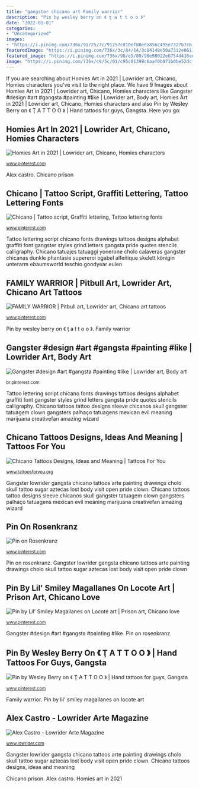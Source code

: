 ```yaml
---
title: "gangster chicano art Family warrior"
description: "Pin by wesley berry on 《 ţ a t t o o 》"
date: "2022-01-01"
categories:
- "Uncategorized"
images:
- "https://i.pinimg.com/736x/91/25/7c/91257cd10ef80eda856c495e7327b7cb--gangster-design-art.jpg"
featuredImage: "https://i.pinimg.com/736x/3c/84/14/3c84148e50a7312e0611da32fb9b6b82.jpg"
featured_image: "https://i.pinimg.com/736x/98/e9/80/98e98022e6754d416aeaf6237b32c705--tattoo-script-lettering-tattoo.jpg"
image: "https://i.pinimg.com/736x/c9/5c/01/c95c01398c6aaf0b871b0be52dcf7d84.jpg"
---
```


If you are searching about Homies Art in 2021 | Lowrider art, Chicano, Homies characters you've visit to the right place. We have 9 Images about Homies Art in 2021 | Lowrider art, Chicano, Homies characters like Gangster #design #art #gangsta #painting #like | Lowrider art, Body art, Homies Art in 2021 | Lowrider art, Chicano, Homies characters and also Pin by Wesley Berry on 《 Ţ A T T O O 》 | Hand tattoos for guys, Gangsta. Here you go:

## Homies Art In 2021 | Lowrider Art, Chicano, Homies Characters

![Homies Art in 2021 | Lowrider art, Chicano, Homies characters](https://i.pinimg.com/736x/3c/84/14/3c84148e50a7312e0611da32fb9b6b82.jpg "Chicano tattoos tattoo designs sleeve chicanos skull gangster tatuagem clown gangsters palhaço tatuagens mexican evil meaning marijuana creativefan amazing wizard")

<small>www.pinterest.com</small>

Alex castro. Chicano prison

## Chicano | Tattoo Script, Graffiti Lettering, Tattoo Lettering Fonts

![Chicano | Tattoo script, Graffiti lettering, Tattoo lettering fonts](https://i.pinimg.com/736x/98/e9/80/98e98022e6754d416aeaf6237b32c705--tattoo-script-lettering-tattoo.jpg "Homies art in 2021")

<small>www.pinterest.com</small>

Tattoo lettering script chicano fonts drawings tattoos designs alphabet graffiti font gangster styles grind letters gangsta pride quotes stencils calligraphy. Chicano tatuajes tatuaggi yonerone cholo calaveras gangster chicanas dunkle phantasie supereroi ogabel alfeñique skelett königin unterarm ebaumsworld teschio goodyear eulen

## FAMILY WARRIOR | Pitbull Art, Lowrider Art, Chicano Art Tattoos

![FAMILY WARRIOR | Pitbull art, Lowrider art, Chicano art tattoos](https://i.pinimg.com/736x/9f/8e/75/9f8e75e9e2c4d333f231fc2f6a2a2f5b.jpg "Homies chicano homie cholo homis imvu brandr clow brownpride")

<small>www.pinterest.com</small>

Pin by wesley berry on 《 ţ a t t o o 》. Family warrior

## Gangster #design #art #gangsta #painting #like | Lowrider Art, Body Art

![Gangster #design #art #gangsta #painting #like | Lowrider art, Body art](https://i.pinimg.com/736x/91/25/7c/91257cd10ef80eda856c495e7327b7cb--gangster-design-art.jpg "Lowrider dodgers cholo chicano dodger gangster aztec gangsta watts lowriders kustom bikers")

<small>br.pinterest.com</small>

Tattoo lettering script chicano fonts drawings tattoos designs alphabet graffiti font gangster styles grind letters gangsta pride quotes stencils calligraphy. Chicano tattoos tattoo designs sleeve chicanos skull gangster tatuagem clown gangsters palhaço tatuagens mexican evil meaning marijuana creativefan amazing wizard

## Chicano Tattoos Designs, Ideas And Meaning | Tattoos For You

![Chicano Tattoos Designs, Ideas and Meaning | Tattoos For You](https://www.tattoosforyou.org/wp-content/uploads/2016/05/Tattoos-Chicanos.jpg "Chicano tattoos designs, ideas and meaning")

<small>www.tattoosforyou.org</small>

Gangster lowrider gangsta chicano tattoos arte painting drawings cholo skull tattoo sugar aztecas lost body visit open pride clown. Chicano tattoos tattoo designs sleeve chicanos skull gangster tatuagem clown gangsters palhaço tatuagens mexican evil meaning marijuana creativefan amazing wizard

## Pin On Rosenkranz

![Pin on Rosenkranz](https://i.pinimg.com/736x/e1/4a/c3/e14ac35ece0fbd459803cda5d004faf1.jpg "Alex castro")

<small>www.pinterest.com</small>

Pin on rosenkranz. Gangster lowrider gangsta chicano tattoos arte painting drawings cholo skull tattoo sugar aztecas lost body visit open pride clown

## Pin By Lil&#039; Smiley Magallanes On Locote Art | Prison Art, Chicano Love

![Pin by Lil&#039; Smiley Magallanes on Locote art | Prison art, Chicano love](https://i.pinimg.com/736x/47/0a/fd/470afdb79d1bd59130c2fa9712f5474a--chicano-art-junior.jpg "Pin on rosenkranz")

<small>www.pinterest.com</small>

Gangster #design #art #gangsta #painting #like. Pin on rosenkranz

## Pin By Wesley Berry On 《 Ţ A T T O O 》 | Hand Tattoos For Guys, Gangsta

![Pin by Wesley Berry on 《 Ţ A T T O O 》 | Hand tattoos for guys, Gangsta](https://i.pinimg.com/736x/c9/5c/01/c95c01398c6aaf0b871b0be52dcf7d84.jpg "Alex castro")

<small>www.pinterest.com</small>

Family warrior. Pin by lil&#039; smiley magallanes on locote art

## Alex Castro - Lowrider Arte Magazine

![Alex Castro - Lowrider Arte Magazine](https://st.lowrider.com/uploads/sites/7/2007/11/lrap_0711_04_z-alex-la_sign_blue.jpg "Family warrior")

<small>www.lowrider.com</small>

Gangster lowrider gangsta chicano tattoos arte painting drawings cholo skull tattoo sugar aztecas lost body visit open pride clown. Chicano tattoos designs, ideas and meaning

Chicano prison. Alex castro. Homies art in 2021
